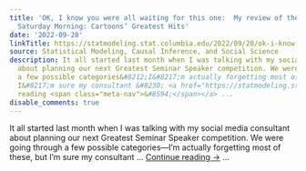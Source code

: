```yaml
---
title: 'OK, I know you were all waiting for this one:  My review of the 1995 album,
  Saturday Morning: Cartoons’ Greatest Hits'
date: '2022-09-28'
linkTitle: https://statmodeling.stat.columbia.edu/2022/09/28/ok-i-know-you-were-all-waiting-for-this-one-my-review-of-the-1995-album-saturday-morning-cartoons-greatest-hits/
source: Statistical Modeling, Causal Inference, and Social Science
description: It all started last month when I was talking with my social media consultant
  about planning our next Greatest Seminar Speaker competition. We were going through
  a few possible categories&#8212;I&#8217;m actually forgetting most of these, but
  I&#8217;m sure my consultant &#8230; <a href="https://statmodeling.stat.columbia.edu/2022/09/28/ok-i-know-you-were-all-waiting-for-this-one-my-review-of-the-1995-album-saturday-morning-cartoons-greatest-hits/">Continue
  reading <span class="meta-nav">&#8594;</span></a> ...
disable_comments: true
---
```

It all started last month when I was talking with my social media consultant about planning our next Greatest Seminar Speaker competition. We were going through a few possible categories&#8212;I&#8217;m actually forgetting most of these, but I&#8217;m sure my consultant &#8230; <a href="https://statmodeling.stat.columbia.edu/2022/09/28/ok-i-know-you-were-all-waiting-for-this-one-my-review-of-the-1995-album-saturday-morning-cartoons-greatest-hits/">Continue reading <span class="meta-nav">&#8594;</span></a> ...